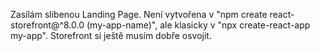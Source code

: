 Zasílám slíbenou Landing Page. Není vytvořena v "npm create react-storefront@^8.0.0 (my-app-name)", ale klasicky v "npx create-react-app my-app".
Storefront si ještě musím dobře osvojit.
